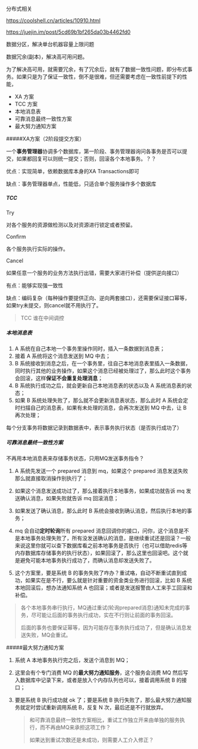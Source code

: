 分布式相关

https://coolshell.cn/articles/10910.html

https://juejin.im/post/5cd69b1bf265da03b4462fd0



数据分区，解决单台机器容量上限问题

数据冗余(副本)，解决高可用问题。

为了解决高可用，就需要冗余，有了冗余后，就有了数据一致性问题，即分布式事务。如果只是为了保证一致性，倒不是很难，但还需要考虑在一致性前提下的性能，



- XA 方案
- TCC 方案
- 本地消息表
- 可靠消息最终一致性方案
- 最大努力通知方案

#####XA方案（2阶段提交方案）

一个**事务管理器**协调多个数据库，第一阶段、事务管理器询问各事务是否可以提交，如果都回复可以则统一提交；否则，回滚各个本地事务。？？

优点：实现简单，依赖数据库本身的XA Transactions即可

缺点：事务管理器单点，性能低，只适合单个服务操作多个数据库



##### TCC

 Try

对各个服务的资源做检测以及对资源进行锁定或者预留。

 Confirm

各个服务执行实际的操作。

 Cancel

如果任意一个服务的业务方法执行出错，需要大家进行补偿（提供逆向接口）

有点：能够实现强一致性

缺点：编码复杂（每种操作要提供正向、逆向两套接口），还需要保证接口幂等，如果try未提交，则cancel就不用执行了。

> TCC 谁在中间调控

##### 本地消息表

1. A 系统在自己本地一个事务里操作同时，插入一条数据到消息表；
2. 接着 A 系统将这个消息发送到 MQ 中去；
3. B 系统接收到消息之后，在一个事务里，往自己本地消息表里插入一条数据，同时执行其他的业务操作，如果这个消息已经被处理过了，那么此时这个事务会回滚，这样**保证不会重复处理消息**；
4. B 系统执行成功之后，就会更新自己本地消息表的状态以及 A 系统消息表的状态；
5. 如果 B 系统处理失败了，那么就不会更新消息表状态，那么此时 A 系统会定时扫描自己的消息表，如果有未处理的消息，会再次发送到 MQ 中去，让 B 再次处理；
  

每个分支事务将数据记录到数据表中，表示事务执行状态（是否执行成功了）



##### 可靠消息最终一致性方案

不再用本地消息表来存储事务状态，只用MQ发送事务指令？

1. A 系统先发送一个 prepared 消息到 mq，如果这个 prepared 消息发送失败那么就直接取消操作别执行了；

2. 如果这个消息发送成功过了，那么接着执行本地事务，如果成功就告诉 mq 发送确认消息，如果失败就告诉 mq 回滚消息；

3. 如果发送了确认消息，那么此时 B 系统会接收到确认消息，然后执行本地的事务；

4. mq 会自动**定时轮询**所有 prepared 消息回调你的接口，问你，这个消息是不是本地事务处理失败了，所有没发送确认的消息，是继续重试还是回滚？一般来说这里你就可以查下数据库看之前本地事务是否执行（也可以借助redis等内存数据库存储事务的执行状态），如果回滚了，那么这里也回滚吧。这个就是避免可能本地事务执行成功了，而确认消息却发送失败了。

5. 这个方案里，要是系统 B 的事务失败了咋办？重试咯，自动不断重试直到成功，如果实在是不行，要么就是针对重要的资金类业务进行回滚，比如 B 系统本地回滚后，想办法通知系统 A 也回滚；或者是发送报警由人工来手工回滚和补偿。

> 各个本地事务串行执行，MQ通过重试(轮询prepared消息)通知未完成的事务，尽可能让后面的事务执行成功，实在不行则让前面的事务回滚。
>
> 后面的事务也要保证幂等，因为可能存在事务执行成功了，但是确认消息发送失败，MQ会重试。

   

#####最大努力通知方案

1. 系统 A 本地事务执行完之后，发送个消息到 MQ；

2. 这里会有个专门消费 MQ 的**最大努力通知服务**，这个服务会消费 MQ 然后写入数据库中记录下来，或者是放入个内存队列也可以，接着调用系统 B 的接口；

3. 要是系统 B 执行成功就 ok 了；要是系统 B 执行失败了，那么最大努力通知服务就定时尝试重新调用系统 B，反复 N 次，最后还是不行就放弃。

   > 和可靠消息最终一致性方案相比，重试工作独立开来由单独的服务执行，而不再由MQ来承担这项工作？
   >
   > 如果达到重试次数还是未成功，则需要人工介入修正？